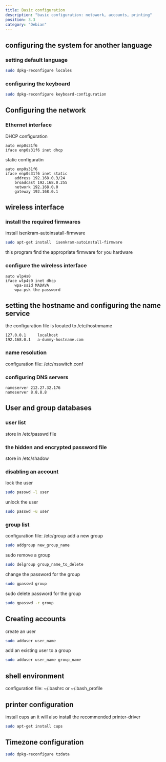 ```yaml
---
title: Basic configuration
description: "basic configuration: netowork, accounts, printing"
position: 3.3
category: "Debian"
---
```


## configuring the system for another language

### setting default language
```bash
sudo dpkg-reconfigure locales
```
### configuring the keyboard
```bash
sudo dpkg-reconfigure keyboard-configuration
```
## Configuring the network
### Ethernet interface
DHCP configuration
```bash[/etc/network/interfaces]
auto enp0s31f6
iface enp0s31f6 inet dhcp
```
static configuratin
```bash[/etc/network/interfaces]
auto enp0s31f6
iface enp0s31f6 inet static
	address 192.168.0.3/24
	broadcast 192.168.0.255
	network 192.168.0.0
	gateway 192.168.0.1
```
## wireless interface
### install the required firmwares
install isenkram-autoinsatall-firmware
```bash
sudo apt-get install  isenkram-autoinstall-firmware
```
this program find the appropriate firmware for you hardware
### configure the wireless interface
```bash[/etc/network/interfaces/]
auto wlp4s0
iface wlp4s0 inet dhcp
	wpa-ssid MADAVA
	wpa-psk the-password
```
## setting the hostname and configuring the name service
the configuration file is located to /etc/hostnmame
```bash[/etc/hostname]
127.0.0.1     localhost
192.168.0.1   a-dummy-hostname.com
```
### name resolution
configuration file: /etc/nsswitch.conf
### configuring DNS servers
```[/etc/resolv.conf]
nameserver 212.27.32.176
nameserver 8.8.8.8
```
## User and group databases
### user list
store in /etc/passwd file
### the hidden and encrypted password file
store in /etc/shadow
### disabling an account
lock the user
```bash
sudo passwd -l user
```
unlock the user
```bash
sudo passwd -u user
```
### group list
configuration file: /etc/group
add a new group
```bash
sudo addgroup new_group_name
```
sudo remove a group
```bash
sudo delgroup group_name_to_delete
```
change the password for the group
```bash
sudo gpasswd group
```
sudo delete password for the group
```bash
sudo gpasswd -r group
```
## Creating accounts
create an user
```bash
sudo adduser user_name
````
add an existing user to a group
```bash
sudo adduser user_name group_name
```
## shell environment
configuration file: 
~/.bashrc or ~/.bash_profile
## printer configuration
install cups an it will also install the recommended printer-driver
```bash
sudo apt-get install cups
```
## Timezone configuration
```bash
sudo dpkg-reconfigure tzdata
```